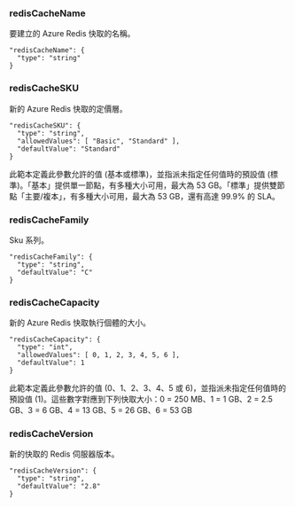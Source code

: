 
### redisCacheName

要建立的 Azure Redis 快取的名稱。

    "redisCacheName": {
      "type": "string"
    }

### redisCacheSKU

新的 Azure Redis 快取的定價層。

    "redisCacheSKU": {
      "type": "string",
      "allowedValues": [ "Basic", "Standard" ],
      "defaultValue": "Standard"
    }

此範本定義此參數允許的值 (基本或標準)，並指派未指定任何值時的預設值 (標準)。「基本」提供單一節點，有多種大小可用，最大為 53 GB。「標準」提供雙節點「主要/複本」，有多種大小可用，最大為 53 GB，還有高達 99.9% 的 SLA。

### redisCacheFamily

Sku 系列。

    "redisCacheFamily": {
      "type": "string",
      "defaultValue": "C"
    }

### redisCacheCapacity

新的 Azure Redis 快取執行個體的大小。

    "redisCacheCapacity": {
      "type": "int",
      "allowedValues": [ 0, 1, 2, 3, 4, 5, 6 ],
      "defaultValue": 1
    }

此範本定義此參數允許的值 (0、1、2、3、4、5 或 6)，並指派未指定任何值時的預設值 (1)。這些數字對應到下列快取大小：0 = 250 MB、1 = 1 GB、2 = 2.5 GB、3 = 6 GB、4 = 13 GB、5 = 26 GB、6 = 53 GB

### redisCacheVersion

新的快取的 Redis 伺服器版本。

    "redisCacheVersion": {
      "type": "string",
      "defaultValue": "2.8"
    }

<!---HONumber=Oct15_HO3-->